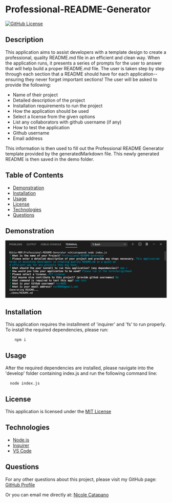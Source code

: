 
  
  # Professional-README-Generator 
  [![GitHub License](https://img.shields.io/badge/License-MIT-yellow.svg)](https://opensource.org/licenses/MIT)
  

  ## Description
   This application aims to assist developers with a template design to create a professional, quality README.md file in an efficient and clean way. When the application runs, it presents a series of prompts for the user to answer that will help build a proper README.md file. The user is taken step by step through each section that a README should have for each application--ensuring they never forget important sections! The user will be asked to provide the following:

   * Name of their project
   * Detailed description of the project
   * Installation requirements to run the project
   * How the application should be used
   * Select a license from the given options
   * List any collaborators with github username (if any)
   * How to test the application
   * Github username
   * Email address

   This information is then used to fill out the Professional README Generator template provided by the generatedMarkdown file. This newly generated README is then saved in the demo folder.

  ## Table of Contents
  

  * [Demonstration](#demonstration)
  * [Installation](#installation)
  * [Usage](#usage)
  * [License](#license)
  * [Technologies](#technologies)
  * [Questions](#questions)
 

  ## Demonstration
  ![Terminal Demo](develop/assets/terminal-screenshot.png)


  ## Installation
  This application requires the installment of 'inquirer' and 'fs' to run properly. To install the required dependencies, please run:
  ```
      npm i
  ```

  ## Usage
  After the required dependencies are installed, please navigate into the 'develop' folder containing index.js and run the following command line:
  ```
    node index.js
  ```

  ## License
  This application is licensed under the [MIT License](https://opensource.org/licenses/MIT)


  ## Technologies 
  * [Node.js](https://nodejs.org) 
  * [Inquirer](https://npmjs.com/package/inquirer)
  * [VS Code](https://code.visualstudio.com/)


  ## Questions
  For any other questions about this project, please visit my GitHub page:
      [GitHub Profile](https://github.com/nsc9605/Professional-README-Generator)
    
  Or you can email me directly at: [Nicole Catapano](mailto:nsc9605@gmail.com)
  
